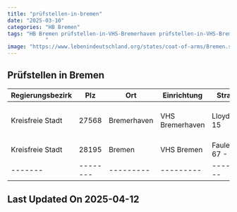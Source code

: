 ```yaml
---
title: "prüfstellen-in-bremen"
date: "2025-03-10"
categories: "HB Bremen"
tags: "HB Bremen prüfstellen-in-VHS-Bremerhaven prüfstellen-in-VHS-Bremen prüfstellen-in-Bremerhaven prüfstellen-in-Bremen prüfstellen-in-27568 prüfstellen-in-28195
            "
image: "https://www.lebenindeutschland.org/states/coat-of-arms/Bremen.svg"
---
```


## Prüfstellen in Bremen

| Regierungsbezirk | Plz | Ort | Einrichtung | Straße | Telefon | Email |
|-------|--------|---------|---------|---------|---------|---------|
|Kreisfreie Stadt|27568|Bremerhaven|VHS Bremerhaven|Lloydstr. 15|0471-590-4736-4705|katarzyna.geldner@vhs.bremerhaven.de|
|Kreisfreie Stadt|28195|Bremen|VHS Bremen|Faulenstr. 67 - 69|0421/361-3624|jens.grund@vhs-bremen.de|
|-------|--------|---------|---------|---------|---------|---------|


## Last Updated On 2025-04-12